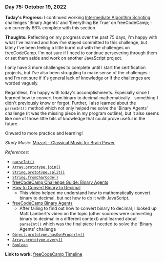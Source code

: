 ### Day 75: October 19, 2022

**Today's Progress:** I continued working [Intermediate Algorithm Scripting](https://www.freecodecamp.org/learn/javascript-algorithms-and-data-structures/#intermediate-algorithm-scripting) challenges 'Binary Agents' and 'Everything Be True' on freeCodeCamp; I am currently 86% complete with this section.

**Thoughts:** Reflecting on my progress over the past 75 days, I'm happy with what I've learned and how I've stayed committed to this challenge, but lately I've been feeling a little burnt out with the challenges on freeCodeCamp. I'm not sure if I need to continue persevering through them or set them aside and work on another JavaScript project.

I only have 3 more challenges to complete until I start the certification projects, but I've also been struggling to make sense of the challenges - and I'm not sure if it's general lack of knowledge or if the challenges are worded vaguely.

Regardless, I'm happy with today's accomplishments. Especially since I learned how to convert from binary to decimal mathematically - something I didn't previously know or forgot. Further, I also learned about the `parseInt()` method which not only helped me solve the 'Binary Agents' challenge (it was the missing piece in my program outline), but it also seems like one of those little bits of knowledge that could prove useful in the future.

Onward to more practice and learning!  

*Study Music:* [Mozart - Classical Music for Brain Power](https://youtu.be/iUohO2MSot8)

*References:*

- [`parseInt()`](https://developer.mozilla.org/en-US/docs/Web/JavaScript/Reference/Global_Objects/parseInt)
- [`Array.prototype.join()`](https://developer.mozilla.org/en-US/docs/Web/JavaScript/Reference/Global_Objects/Array/join)
- [`String.prototype.split()`](https://developer.mozilla.org/en-US/docs/Web/JavaScript/Reference/Global_Objects/String/split)
- [`String.fromCharCode()`](https://developer.mozilla.org/en-US/docs/Web/JavaScript/Reference/Global_Objects/String/fromCharCode)
- [freeCodeCamp Challenge Guide: Binary Agents](https://forum.freecodecamp.org/t/freecodecamp-challenge-guide-binary-agents/14273)
- [How to Convert Binary to Decimal](https://www.youtube.com/watch?v=a2FpnU9Mm3E&ab_channel=tecmath)
  - This video helped me understand how to mathematically convert binary to decimal, but not how to do it with JavaScript.
- [freeCodeCamp Binary Agents](https://youtu.be/9PPWjaNmMrw)
  - After failing to find out how to convert binary to decimal, I looked up Matt Lambert's video on the topic (other sources were converting binary to decimal in a different context) and learned about `parseInt()` which was the final piece I needed to solve the 'Binary Agents' challenge
- [`Object.prototype.hasOwnProperty()`](https://developer.mozilla.org/en-US/docs/Web/JavaScript/Reference/Global_Objects/Object/hasOwnProperty)
- [`Array.prototype.every()`](https://developer.mozilla.org/en-US/docs/Web/JavaScript/Reference/Global_Objects/Array/every)
- [`Boolean`](https://developer.mozilla.org/en-US/docs/Web/JavaScript/Reference/Global_Objects/Boolean)

**Link to work:** [freeCodeCamp Timeline](https://www.freecodecamp.org/ananfito)
